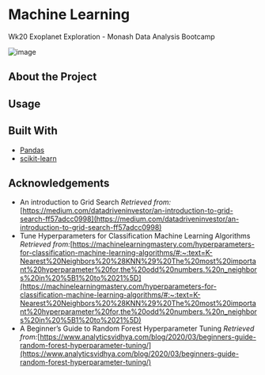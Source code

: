 # Machine Learning
Wk20 Exoplanet Exploration - Monash Data Analysis Bootcamp

![image]()

## About the Project


## Usage


## Built With

* [Pandas](https://pandas.pydata.org/)
* [scikit-learn](https://scikit-learn.org/stable/index.html)


## Acknowledgements
* An introduction to Grid Search _Retrieved from:_[https://medium.com/datadriveninvestor/an-introduction-to-grid-search-ff57adcc0998](https://medium.com/datadriveninvestor/an-introduction-to-grid-search-ff57adcc0998)
* Tune Hyperparameters for Classification Machine Learning Algorithms _Retrieved from:_[https://machinelearningmastery.com/hyperparameters-for-classification-machine-learning-algorithms/#:~:text=K-Nearest%20Neighbors%20%28KNN%29%20The%20most%20important%20hyperparameter%20for,the%20odd%20numbers.%20n_neighbors%20in%20%5B1%20to%2021%5D](https://machinelearningmastery.com/hyperparameters-for-classification-machine-learning-algorithms/#:~:text=K-Nearest%20Neighbors%20%28KNN%29%20The%20most%20important%20hyperparameter%20for,the%20odd%20numbers.%20n_neighbors%20in%20%5B1%20to%2021%5D)
* A Beginner’s Guide to Random Forest Hyperparameter Tuning _Retrieved from:_[https://www.analyticsvidhya.com/blog/2020/03/beginners-guide-random-forest-hyperparameter-tuning/](https://www.analyticsvidhya.com/blog/2020/03/beginners-guide-random-forest-hyperparameter-tuning/)

